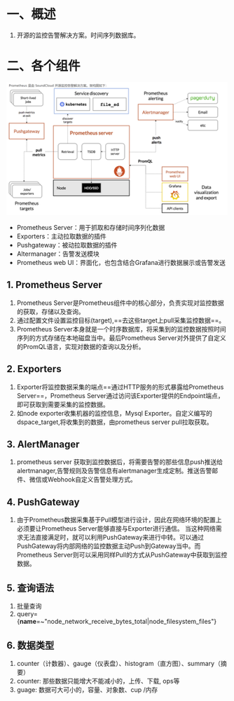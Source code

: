 # 一、概述
1. 开源的监控告警解决方案。时间序列数据库。

# 二、各个组件
![Prometheus架构图](pictures/prometheus架构图.png)
- Prometheus Server：用于抓取和存储时间序列化数据
- Exporters：主动拉取数据的插件
- Pushgateway：被动拉取数据的插件
- Altermanager：告警发送模块
- Prometheus web UI：界面化，也包含结合Grafana进行数据展示或告警发送

## 1. Prometheus Server
1. Prometheus Server是Prometheus组件中的核心部分，负责实现对监控数据的获取，存储以及查询。
2. 通过配置文件设置监控目标(target),==去这些target上pull采集监控数据==。
3. Prometheus Server本身就是一个时序数据库，将采集到的监控数据按照时间序列的方式存储在本地磁盘当中。最后Prometheus Server对外提供了自定义的PromQL语言，实现对数据的查询以及分析。

## 2. Exporters
1. Exporter将监控数据采集的端点==通过HTTP服务的形式暴露给Prometheus Server==，Prometheus Server通过访问该Exporter提供的Endpoint端点，即可获取到需要采集的监控数据。
2. 如node exporter收集机器的监控信息，Mysql Exporter。自定义编写的dspace_target,将收集到的数据，由prometheus server pull拉取获取。

## 3. AlertManager
1. prometheus server 获取到监控数据后，将需要告警的那些信息push推送给alertmanager,告警规则及告警信息有alertmanager生成定制。推送告警邮件、微信或Webhook自定义告警处理方式。

## 4. PushGateway
1. 由于Prometheus数据采集基于Pull模型进行设计，因此在网络环境的配置上必须要让Prometheus Server能够直接与Exporter进行通信。 当这种网络需求无法直接满足时，就可以利用PushGateway来进行中转。可以通过PushGateway将内部网络的监控数据主动Push到Gateway当中。而Prometheus Server则可以采用同样Pull的方式从PushGateway中获取到监控数据。

## 5. 查询语法
1. 批量查询
2. query={__name__=~"node_network_receive_bytes_total|node_filesystem_files"}

## 6. 数据类型
1. counter（计数器）、gauge（仪表盘）、histogram（直方图）、summary（摘要）
2. counter: 那些数据只能增大不能减小的，上传、下载, ops等
3. guage: 数据可大可小的，容量、对象数、cup /内存
